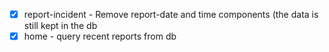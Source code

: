 - [X] report-incident - Remove report-date and time components (the data is still kept in the db
- [X] home - query recent reports from db
